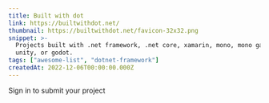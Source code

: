 ```yaml
---
title: Built with dot
link: https://builtwithdot.net/
thumbnail: https://builtwithdot.net/favicon-32x32.png
snippet: >-
  Projects built with .net framework, .net core, xamarin, mono, mono game,
  unity, or godot.
tags: ["awesome-list", "dotnet-framework"]
createdAt: 2022-12-06T00:00:00.000Z
---
```

Sign in to submit your project